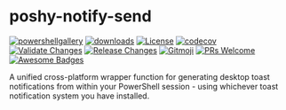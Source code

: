 # poshy-notify-send

[![powershellgallery](https://img.shields.io/powershellgallery/v/poshy-notify-send.svg)](https://www.powershellgallery.com/packages/poshy-notify-send)
[![downloads](https://img.shields.io/powershellgallery/dt/poshy-notify-send.svg)](https://www.powershellgallery.com/packages/poshy-notify-send)
[![License](https://img.shields.io/github/license/pwshrc/poshy-notify-send)](./LICENSE.txt)
[![codecov](https://codecov.io/gh/pwshrc/poshy-notify-send/branch/main/graph/badge.svg)](https://codecov.io/gh/pwshrc/poshy-notify-send)
[![Validate Changes](https://github.com/pwshrc/poshy-notify-send/actions/workflows/validate.yml/badge.svg)](https://github.com/pwshrc/poshy-notify-send/actions/workflows/validate.yml)
[![Release Changes](https://github.com/pwshrc/poshy-notify-send/actions/workflows/release.yml/badge.svg)](https://github.com/pwshrc/poshy-notify-send/actions/workflows/release.yml)
[![Gitmoji](https://img.shields.io/badge/gitmoji-%20😜%20😍-FFDD67.svg?style=flat-square)](https://gitmoji.carloscuesta.me/)
[![PRs Welcome](https://img.shields.io/badge/PRs-welcome-brightgreen.svg?style=flat-square)](http://makeapullrequest.com)
[![Awesome Badges](https://img.shields.io/badge/badges-awesome-green.svg)](https://github.com/Naereen/badges)

A unified cross-platform wrapper function for generating desktop toast notifications from within your PowerShell session - using whichever toast notification system you have installed.
